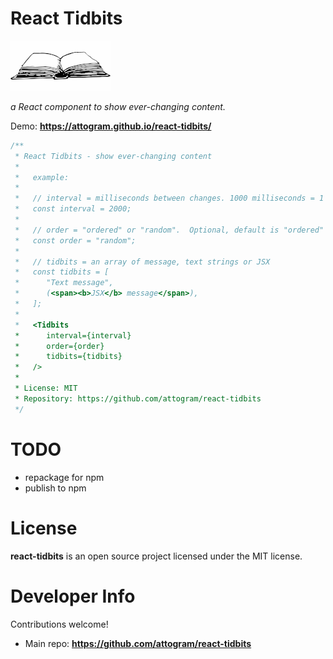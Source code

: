 # React Tidbits

[![react-tidbits](https://raw.githubusercontent.com/attogram/attogram-docs/master/react-tidbits/react-tidbits.160.png)](https://github.com/attogram/react-tidbits)

_a React component to show ever-changing content._

Demo: **<https://attogram.github.io/react-tidbits/>**

```javascript
/**
 * React Tidbits - show ever-changing content
 *
 *   example:
 *
 *   // interval = milliseconds between changes. 1000 milliseconds = 1 second
 *   const interval = 2000;
 *
 *   // order = "ordered" or "random".  Optional, default is "ordered"
 *   const order = "random";
 *
 *   // tidbits = an array of message, text strings or JSX
 *   const tidbits = [
 *      "Text message",
 *      (<span><b>JSX</b> message</span>),
 *   ];
 *
 *   <Tidbits
 *      interval={interval}
 *      order={order}
 *      tidbits={tidbits}
 *   />
 *
 * License: MIT
 * Repository: https://github.com/attogram/react-tidbits
 */
```

# TODO

* repackage for npm
* publish to npm

# License

**react-tidbits** is an open source project licensed under the MIT license.

# Developer Info

Contributions welcome!

* Main repo: **<https://github.com/attogram/react-tidbits>**
